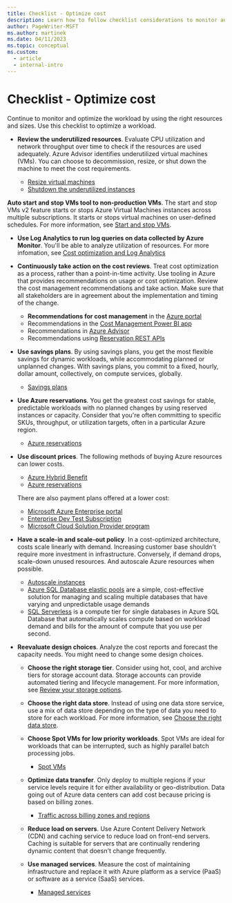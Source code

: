 ```yaml
---
title: Checklist - Optimize cost
description: Learn how to follow checklist considerations to monitor and optimize workloads by using the right resources and sizes.
author: PageWriter-MSFT
ms.author: martinek
ms.date: 04/11/2023
ms.topic: conceptual
ms.custom:
  - article
  - internal-intro
---
```


# Checklist - Optimize cost

Continue to monitor and optimize the workload by using the right resources and sizes. Use this checklist to optimize a workload.

- **Review the underutilized resources**. Evaluate CPU utilization and network throughput over time to check if the resources are used adequately. Azure Advisor identifies underutilized virtual machines (VMs). You can choose to decommission, resize, or shut down the machine to meet the cost requirements.

  - [Resize virtual machines](./optimize-vm.md#resize-virtual-machines)
  - [Shutdown the underutilized instances](./optimize-vm.md#shut-down-underutilized-instances)

**Auto start and stop VMs tool to non-production VMs**. The start and stop VMs v2 feature starts or stops Azure Virtual Machines instances across multiple subscriptions. It starts or stops virtual machines on user-defined schedules. For more information, see [Start and stop VMs](/azure/azure-functions/start-stop-vms/overview).

- **Use Log Analytics to run log queries on data collected by Azure Monitor**. You'll be able to analyze utilization of resources. For more infomation, see [Cost optimization and Log Analytics](/azure/well-architected/services/monitoring/log-analytics/cost-optimization)

- **Continuously take action on the cost reviews**. Treat cost optimization as a process, rather than a point-in-time activity. Use tooling in Azure that provides recommendations on usage or cost optimization. Review the cost management recommendations and take action. Make sure that all stakeholders are in agreement about the implementation and timing of the change.

  - **Recommendations for cost management** in the [Azure portal](https://ms.portal.azure.com/#view/Microsoft_Azure_CostManagement/Menu/~/overview/openedBy/AzurePortal)
  - Recommendations in the [Cost Management Power BI app](https://appsource.microsoft.com/product/power-bi/costmanagement.azurecostmanagementapp)
  - Recommendations in [Azure Advisor](https://portal.azure.com/#blade/Microsoft_Azure_Expert/AdvisorMenuBlade/overview)
  - Recommendations using [Reservation REST APIs](/rest/api/consumption/reservationrecommendations/list)

- **Use savings plans**. By using savings plans, you get the most flexible savings for dynamic workloads, while accommodating planned or unplanned changes. With savings plans, you commit to a fixed, hourly, dollar amount, collectively, on compute services, globally.
  - [Savings plans](/azure/cost-management-billing/savings-plan)

- **Use Azure reservations**. You get the greatest cost savings for stable, predictable workloads with no planned changes by using reserved instances or capacity. Consider that you're often committing to specific SKUs, throughput, or utilization targets, often in a particular Azure region.
  - [Azure reservations](/azure/cost-management-billing/reservations/save-compute-costs-reservations)
  
- **Use discount prices**. The following methods of buying Azure resources can lower costs.

  - [Azure Hybrid Benefit](https://azure.microsoft.com/pricing/hybrid-benefit)
  - [Azure reservations](https://azure.microsoft.com/reservations)

  There are also payment plans offered at a lower cost:

  - [Microsoft Azure Enterprise portal](/azure/cost-management-billing/manage/ea-portal-get-started)
  - [Enterprise Dev Test Subscription](https://azure.microsoft.com/offers/ms-azr-0148p/)
  - [Microsoft Cloud Solution Provider program](https://partner.microsoft.com/membership/cloud-solution-provider)

- **Have a scale-in and scale-out policy**. In a cost-optimized architecture, costs scale linearly with demand. Increasing customer base shouldn't require more investment in infrastructure. Conversely, if demand drops, scale-down unused resources. And autoscale Azure resources when possible.
  - [Autoscale instances](./optimize-autoscale.md)
  - [Azure SQL Database elastic pools](/azure/azure-sql/database/elastic-pool-overview) are a simple, cost-effective solution for managing and scaling multiple databases that have varying and unpredictable usage demands
  - [SQL Serverless](/azure/azure-sql/database/serverless-tier-overview) is a compute tier for single databases in Azure SQL Database that automatically scales compute based on workload demand and bills for the amount of compute that you use per second.

- **Reevaluate design choices**. Analyze the cost reports and forecast the capacity needs. You might need to change some design choices.

  - **Choose the right storage tier**. Consider using hot, cool, and archive tiers for storage account data. Storage accounts can provide automated tiering and lifecycle management. For more information, see [Review your storage options](/azure/cloud-adoption-framework/ready/considerations/storage-options).

  - **Choose the right data store**. Instead of using one data store service, use a mix of data store depending on the type of data you need to store for each workload. For more information, see [Choose the right data store](/azure/architecture//guide/technology-choices/data-store-overview).

  - **Choose Spot VMs for low priority workloads**. Spot VMs are ideal for workloads that can be interrupted, such as highly parallel batch processing jobs.

    - [Spot VMs](./optimize-vm.md#spot-vms)

  - **Optimize data transfer**. Only deploy to multiple regions if your service levels require it for either availability or geo-distribution. Data going out of Azure data centers can add cost because pricing is based on billing zones.

    - [Traffic across billing zones and regions](./design-regions.md#traffic-across-billing-zones-and-regions)

  - **Reduce load on servers**. Use Azure Content Delivery Network (CDN) and caching service to reduce load on front-end servers. Caching is suitable for servers that are continually rendering dynamic content that doesn't change frequently.

  - **Use managed services**. Measure the cost of maintaining infrastructure and replace it with Azure platform as a service (PaaS) or software as a service (SaaS) services.

    - [Managed services](./design-paas.md)
